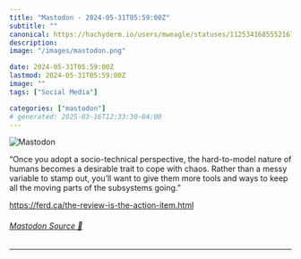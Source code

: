 ```yaml
---
title: "Mastodon - 2024-05-31T05:59:00Z"
subtitle: ""
canonical: https://hachyderm.io/users/mweagle/statuses/112534168555216776
description:
image: "/images/mastodon.png"

date: 2024-05-31T05:59:00Z
lastmod: 2024-05-31T05:59:00Z
image: ""
tags: ["Social Media"]

categories: ["mastodon"]
# generated: 2025-03-16T12:33:30-04:00
---
```

![Mastodon](/images/mastodon.png)

<p>“Once you adopt a socio-technical perspective, the hard-to-model nature of humans becomes a desirable trait to cope with chaos. Rather than a messy variable to stamp out, you’ll want to give them more tools and ways to keep all the moving parts of the subsystems going.”</p><p><a href="https://ferd.ca/the-review-is-the-action-item.html" target="_blank" rel="nofollow noopener noreferrer" translate="no"><span class="invisible">https://</span><span class="ellipsis">ferd.ca/the-review-is-the-acti</span><span class="invisible">on-item.html</span></a></p>


###### [Mastodon Source 🐘](https://hachyderm.io/@mweagle/112534168555216776)

___
